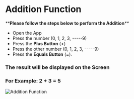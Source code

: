 # Addition Function
_**_**Please follow the steps below to perform the Addition**_**_
* Open the App
* Press the number (0, 1, 2, 3, -----9)
* Press the **Plus Button** (**+**)
* Press the other number (0, 1, 2, 3, -----9)
* Press the **Equals Button** (**=**).

### **The result will be displayed on the Screen**

### For Example: 2 + 3 = 5
![Addition Function](https://github.com/tartas113/Github-Wiki-Pages-Updation/blob/main/Addition%20Function.PNG)

